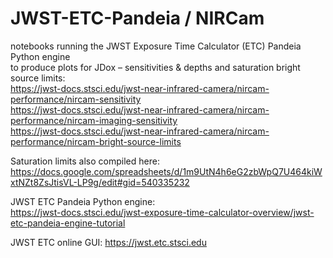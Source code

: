 # JWST-ETC-Pandeia / NIRCam
notebooks running the JWST Exposure Time Calculator (ETC) Pandeia Python engine  
to produce plots for JDox – sensitivities & depths and saturation bright source limits:  
https://jwst-docs.stsci.edu/jwst-near-infrared-camera/nircam-performance/nircam-sensitivity  
https://jwst-docs.stsci.edu/jwst-near-infrared-camera/nircam-performance/nircam-imaging-sensitivity  
https://jwst-docs.stsci.edu/jwst-near-infrared-camera/nircam-performance/nircam-bright-source-limits  

Saturation limits also compiled here:  
https://docs.google.com/spreadsheets/d/1m9UtN4h6eG2zbWpQ7U464kiWxtNZt8ZsJtisVL-LP9g/edit#gid=540335232

JWST ETC Pandeia Python engine:  
https://jwst-docs.stsci.edu/jwst-exposure-time-calculator-overview/jwst-etc-pandeia-engine-tutorial

JWST ETC online GUI: https://jwst.etc.stsci.edu
